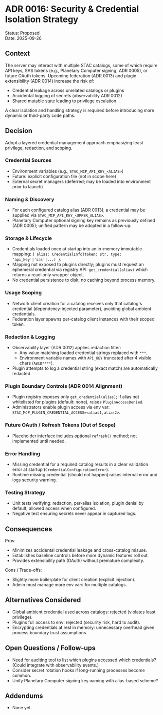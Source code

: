 # ADR 0016: Security & Credential Isolation Strategy

Status: Proposed  
Date: 2025-09-26

## Context
The server may interact with multiple STAC catalogs, some of which require API keys, SAS tokens (e.g., Planetary Computer signing, ADR 0005), or future OAuth tokens. Upcoming federation (ADR 0013) and plugin extensibility (ADR 0014) increase the risk of:
- Credential leakage across unrelated catalogs or plugins
- Accidental logging of secrets (observability ADR 0012)
- Shared mutable state leading to privilege escalation

A clear isolation and handling strategy is required before introducing more dynamic or third-party code paths.

## Decision
Adopt a layered credential management approach emphasizing least privilege, redaction, and scoping.

### Credential Sources
- Environment variables (e.g., `STAC_MCP_API_KEY_<ALIAS>`)
- Future: explicit configuration file (not in scope here)
- External secret managers (deferred; may be loaded into environment prior to launch)

### Naming & Discovery
- For each configured catalog alias (ADR 0013), a credential may be supplied via `STAC_MCP_API_KEY_<UPPER_ALIAS>`.
- Planetary Computer optional signing key remains as previously defined (ADR 0005); unified pattern may be adopted in a follow-up.

### Storage & Lifecycle
- Credentials loaded once at startup into an in-memory immutable mapping: `{ alias: CredentialInfo(token: str, type: 'api_key'|'sas'|...) }`.
- Mapping not exposed to plugins directly; plugins must request an ephemeral credential via registry API: `get_credential(alias)` which returns a read-only wrapper object.
- No credential persistence to disk; no caching beyond process memory.

### Usage Scoping
- Network client creation for a catalog receives only that catalog's credential (dependency-injected parameter), avoiding global ambient credentials.
- Federation layer spawns per-catalog client instances with their scoped token.

### Redaction & Logging
- Observability layer (ADR 0012) applies redaction filter:
  - Any value matching loaded credential strings replaced with `***`.
  - Environment variable names with `API_KEY` truncated after 4 visible chars (`ABCD****`).
- Plugin attempts to log a credential string (exact match) are automatically redacted.

### Plugin Boundary Controls (ADR 0014 Alignment)
- Plugin registry exposes only `get_credential(alias)`; if alias not whitelisted for plugins (default: none), raises `PluginAccessDenied`.
- Administrators enable plugin access via env var: `STAC_MCP_PLUGIN_CREDENTIAL_ACCESS=<alias1,alias2>`.

### Future OAuth / Refresh Tokens (Out of Scope)
- Placeholder interface includes optional `refresh()` method; not implemented until needed.

### Error Handling
- Missing credential for a required catalog results in a clear validation error at startup (`CredentialConfigurationError`).
- Runtime missing credential (should not happen) raises internal error and logs security warning.

### Testing Strategy
- Unit tests verifying: redaction, per-alias isolation, plugin denial by default, allowed access when configured.
- Negative test ensuring secrets never appear in captured logs.

## Consequences
Pros:
- Minimizes accidental credential leakage and cross-catalog misuse.
- Establishes baseline controls before more dynamic features roll out.
- Provides extensibility path (OAuth) without premature complexity.

Cons / Trade-offs:
- Slightly more boilerplate for client creation (explicit injection).
- Admin must manage more env vars for multiple catalogs.

## Alternatives Considered
- Global ambient credential used across catalogs: rejected (violates least privilege).
- Plugins full access to env: rejected (security risk, hard to audit).
- Encrypting credentials at rest in memory: unnecessary overhead given process boundary trust assumptions.

## Open Questions / Follow-ups
- Need for auditing tool to list which plugins accessed which credentials? (Could integrate with observability events.)
- Consider secret rotation hooks if long-running processes become common.
- Unify Planetary Computer signing key naming with alias-based scheme?

## Addendums
- None yet.
